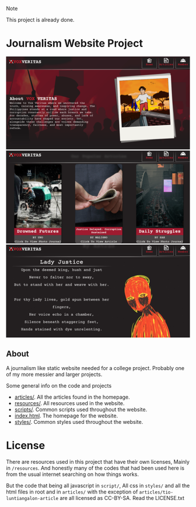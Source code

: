 > [!NOTE]
> This project is already done.

# Journalism Website Project

![Sample 1](gh-photo-rs-1.png)
![Sample 2](gh-photo-rs-2.png)
![Sample 3](gh-photo-rs-3.png)

## About
A journalism like static website needed for a college project. Probably one of my more messier and larger projects.

Some general info on the code and projects
- [articles/](articles/). All the articles found in the homepage.
- [resources/](resources/). All resources used in the website.
- [scripts/](script/). Common scripts used throughout the website.
- [index.html](index.html). The homepage for the website.
- [styles/](styles/). Common styles used throughout the website.

# License
There are resources used in this project that have their own licenses, Mainly in `/resources`. And honestly
many of the codes that had been used here is from the usual internet searching on how things works.

But the code that being all javascript in `script/`, All css in `styles/` and all the html files in root and in `articles/` with the exception of `articles/tio-luntiangalon-article` are all licensed as CC-BY-SA. Read the LICENSE.txt

